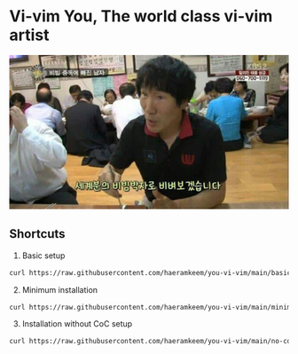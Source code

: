 # Vi-vim You, The world class vi-vim artist

![bibim](./docs/images/bibim.jpeg)

## Shortcuts

1. Basic setup

```bash
curl https://raw.githubusercontent.com/haeramkeem/you-vi-vim/main/basic/.vimrc -o ~/.vimrc
```

2. Minimum installation

```bash
curl https://raw.githubusercontent.com/haeramkeem/you-vi-vim/main/minimum/.vimrc -o ~/.vimrc
```

3. Installation without CoC setup

```bash
curl https://raw.githubusercontent.com/haeramkeem/you-vi-vim/main/no-coc/.vimrc -o ~/.vimrc
```
